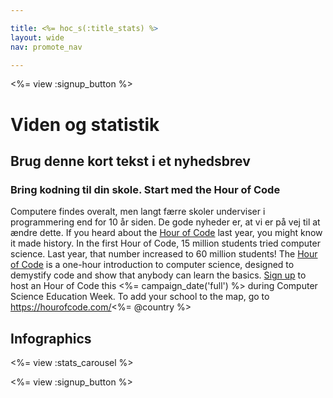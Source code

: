 ```yaml
---

title: <%= hoc_s(:title_stats) %>
layout: wide
nav: promote_nav

---
```


<%= view :signup_button %>

# Viden og statistik

## Brug denne kort tekst i et nyhedsbrev

### Bring kodning til din skole. Start med the Hour of Code

Computere findes overalt, men langt færre skoler underviser i programmering end for 10 år siden. De gode nyheder er, at vi er på vej til at ændre dette. If you heard about the [Hour of Code](<%= resolve_url('/') %>) last year, you might know it made history. In the first Hour of Code, 15 million students tried computer science. Last year, that number increased to 60 million students! The [Hour of Code](<%= resolve_url('/') %>) is a one-hour introduction to computer science, designed to demystify code and show that anybody can learn the basics. [Sign up](<%= resolve_url('/') %>) to host an Hour of Code this <%= campaign_date('full') %> during Computer Science Education Week. To add your school to the map, go to https://hourofcode.com/<%= @country %>

## Infographics

<%= view :stats_carousel %>

<%= view :signup_button %>